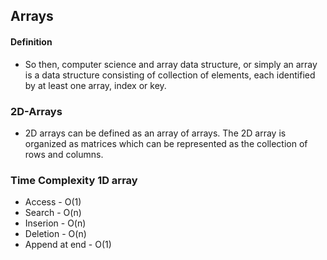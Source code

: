 ## Arrays

#### Definition
- So then, computer science and array data structure, or simply an array is a data structure consisting of collection of elements, each identified by at least one array, index or key.

### 2D-Arrays
- 2D arrays can be defined as an array of arrays. The 2D array is organized as matrices which can be represented as the collection of rows and columns.

### Time Complexity 1D array
- Access - O(1)
- Search - O(n)
- Inserion - O(n)
- Deletion - O(n)
- Append at end - O(1)
